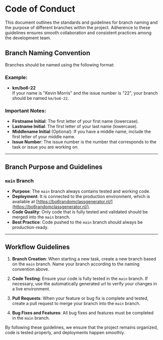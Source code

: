 # Code of Conduct

This document outlines the standards and guidelines for branch naming and the purpose of different branches within the project. Adherence to these guidelines ensures smooth collaboration and consistent practices among the development team.

## Branch Naming Convention

Branches should be named using the following format:

### Example:

- **km/bo6-22**  
  If your name is "Kevin Morris" and the issue number is "22", your branch should be named `km/bo6-22`.

### Important Notes:
- **Firstname Initial**: The first letter of your first name (lowercase).
- **Lastname Initial**: The first letter of your last name (lowercase).
- **Middlename Initial** (Optional): If you have a middle name, include the first letter of your middle name.
- **Issue Number**: The issue number is the number that corresponds to the task or issue you are working on.

---

## Branch Purpose and Guidelines

### `main` Branch
- **Purpose**: The `main` branch always contains tested and working code.
- **Deployment**: It is connected to the production environment, which is available at [https://bo6randomclassgenerator.nl/](https://bo6randomclassgenerator.nl/).
- **Code Quality**: Only code that is fully tested and validated should be merged into the `main` branch.
- **Best Practice**: Code pushed to the `main` branch should always be production-ready.

---

## Workflow Guidelines

1. **Branch Creation**: When starting a new task, create a new branch based on the `main` branch. Name your branch according to the naming convention above.

2. **Code Testing**: Ensure your code is fully tested in the `main` branch. If necessary, use the automatically generated url to verify your changes in a live environment.

3. **Pull Requests**: When your feature or bug fix is complete and tested, create a pull request to merge your branch into the `main` branch.

4. **Bug Fixes and Features**: All bug fixes and features must be completed in the `main` branch.

By following these guidelines, we ensure that the project remains organized, code is tested properly, and deployments happen smoothly.